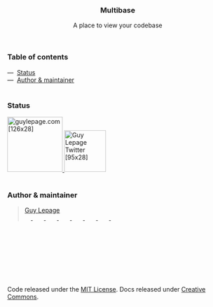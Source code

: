 <br />
<div align="center">
  <h3>Multibase</h3>
  <p>
    A place to view your codebase
  </p>
</div>
<br />
<div>
  <h3>Table of contents</h3>
  <div>
    —&nbsp;&nbsp;<a href="#status">Status</a><br />
    —&nbsp;&nbsp;<a href="#author--maintainer">Author & maintainer</a><br />
  </div>
</div>
<br />
<div>
  <h3>Status</h3>
  <a href="https://guylepage.com">
    <picture>
      <source 
        media="(prefers-color-scheme: dark)" 
        srcset="https://user-images.githubusercontent.com/1711854/232347866-d3e46836-2894-4c58-9d90-a112b28f92c5.svg" width="126px" alt="guylepage.com [126x28]">
      <img src="https://user-images.githubusercontent.com/1711854/232347863-7de7f59f-af9e-42b9-af8a-90ac62c740e7.svg" width="126px" alt="guylepage.com [126x28]">
    </picture>
  </a>
  <a href="https://twitter.com/guylepage3">
    <picture>
      <source 
        media="(prefers-color-scheme: dark)" 
        srcset="https://user-images.githubusercontent.com/1711854/232349424-17a2c891-9b39-4dc4-b714-579e1c5ae1dc.svg" width="95px" alt="Guy Lepage Twitter [95x28]">
      <img src="https://user-images.githubusercontent.com/1711854/232349422-e7afb6f2-0f21-471e-95cf-4be9b9398ba4.svg" width="95px" alt="Guy Lepage Twitter [95x28]">
    </picture>
  </a>
</div>
<br />
<div>
  <h3>Author & maintainer</h3>
  <blockquote>
    <a href="https://github.com/guylepage3">Guy Lepage</a>
    <div align="left">
      <a href="https://twitter.com/guylepage3">
        <picture>
          <source 
            media="(prefers-color-scheme: dark)" 
            srcset="https://ico.vercel.app/twitter/ffffff"  width="14px">
          <img src="https://ico.vercel.app/twitter/000000"  width="14px">
        </picture>
      </a>
      &nbsp;&nbsp;
      <a href="https://www.linkedin.com/in/guylepage/">
        <picture>
          <source 
            media="(prefers-color-scheme: dark)" 
            srcset="https://ico.vercel.app/linkedin/ffffff"  width="14px">
          <img src="https://ico.vercel.app/linkedin/000000"  width="14px">
        </picture>
      </a>
      &nbsp;&nbsp;
      <a href="https://github.com/guylepage3">
        <picture>
          <source 
            media="(prefers-color-scheme: dark)" 
            srcset="https://ico.vercel.app/github/ffffff"  width="14px">
          <img src="https://ico.vercel.app/github/000000"  width="14px">
        </picture>
      </a>
      &nbsp;&nbsp;
      <a href="https://stackoverflow.com/users/1314487/guy-lepage">
        <picture>
          <source 
            media="(prefers-color-scheme: dark)" 
            srcset="https://ico.vercel.app/stackoverflow/ffffff"  width="14px">
          <img src="https://ico.vercel.app/stackoverflow/000000"  width="14px">
        </picture>
      </a>
      &nbsp;&nbsp;
      <a href="https://www.npmjs.com/~guylepage3">
        <picture>
          <source 
            media="(prefers-color-scheme: dark)" 
            srcset="https://ico.vercel.app/npm/ffffff"  width="14px">
          <img src="https://ico.vercel.app/npm/000000"  width="14px">
        </picture>
      </a>
      &nbsp;&nbsp;
      <a href="https://medium.com/@guylepage3">
        <picture>
          <source 
            media="(prefers-color-scheme: dark)" 
            srcset="https://ico.vercel.app/medium/ffffff"  width="14px">
          <img src="https://ico.vercel.app/medium/000000"  width="14px">
        </picture>
      </a>
      &nbsp;&nbsp;
      <a href="https://bitcoin.clarkmoody.com/dashboard/">
        <picture>
          <source 
            media="(prefers-color-scheme: dark)" 
            srcset="https://ico.vercel.app/bitcoin/ffffff"  width="14px">
          <img src="https://ico.vercel.app/bitcoin/000000"  width="14px">
        </picture>
      </a>
      &nbsp;&nbsp;
      <a href="https://www.buymeacoffee.com/guylepage3">
        <picture>
          <source 
            media="(prefers-color-scheme: dark)" 
            srcset="https://ico.vercel.app/buymeacoffee/ffffff"  width="14px">
          <img src="https://ico.vercel.app/buymeacoffee/000000"  width="14px">
        </picture>
      </a>
    </div>
  </blockquote>
</div>
<br />
<br />
<br />
<br />
<br />
<br />
<br />
<p align="left">  
  Code released under the <a href="https://choosealicense.com/licenses/mit/">MIT License</a>. Docs released under <a href="https://creativecommons.org/licenses/by/3.0/">Creative Commons</a>.
</p>
